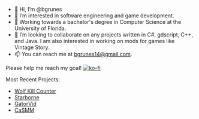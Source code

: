 - 👋 Hi, I’m @bgrunes
- 👀 I’m interested in software engineering and game development.
- 🌱 Working towards a bachelor's degree in Computer Science at the  University of Florida.
- 💞️ I’m looking to collaborate on any projects written in C#, gdscript, C++, and Java. I am also interested in working on mods for games like Vintage Story.
- 📫 You can reach me at bgrunes14@gmail.com.

Please help me reach my goal! [![ko-fi](https://ko-fi.com/img/githubbutton_sm.svg)](https://ko-fi.com/L4L81CBI6P)

Most Recent Projects:
- [Wolf Kill Counter](https://github.com/bgrunes/WolfKillCounter)
- [Starborne](https://github.com/ProjectStarborne/Starborne)
- [GatorVid](https://gatorvidhci.weebly.com)
- [CaSMM](https://github.com/SWE-Group-2F/Sapphire-Project17-2f)

<!---
bgrunes/bgrunes is a ✨ special ✨ repository because its `README.md` (this file) appears on your GitHub profile.
You can click the Preview link to take a look at your changes.
--->
